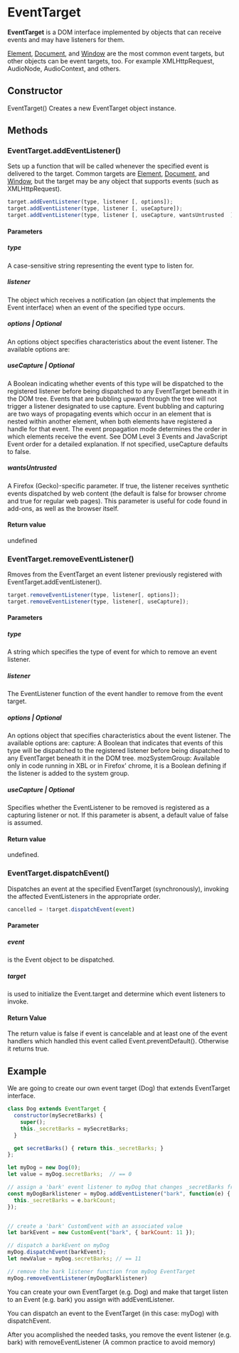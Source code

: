 # EventTarget
<b>EventTarget</b> is a DOM interface implemented by objects that can receive events and may have listeners for them.

<a href="./../Element/README.md" target="_self">Element</a>, <a href="./../Document/README.md" target="_self">Document</a>, and <a href="./../Window/README.md" target="_self">Window</a> are the most common event targets, but other objects can be event targets, too. For example XMLHttpRequest, AudioNode, AudioContext, and others.

## Constructor
EventTarget()
Creates a new EventTarget object instance.

## Methods

### EventTarget.addEventListener()
Sets up a function that will be called whenever the specified event is delivered to the target. Common targets are <a href="./../Element/README.md" target="_self">Element</a>, <a href="./../Document/README.md" target="_self">Document</a>, and <a href="./../Window/README.md" target="_self">Window</a>, but the target may be any object that supports events (such as XMLHttpRequest).

```js
target.addEventListener(type, listener [, options]);
target.addEventListener(type, listener [, useCapture]);
target.addEventListener(type, listener [, useCapture, wantsUntrusted  ]); // Gecko/Mozilla only
```

#### Parameters
##### type
A case-sensitive string representing the event type to listen for.
##### listener
The object which receives a notification (an object that implements the Event interface) when an event of the specified type occurs.
##### options | Optional
An options object specifies characteristics about the event listener. The available options are:

##### useCapture | Optional
A Boolean indicating whether events of this type will be dispatched to the registered listener before being dispatched to any EventTarget beneath it in the DOM tree. Events that are bubbling upward through the tree will not trigger a listener designated to use capture. Event bubbling and capturing are two ways of propagating events which occur in an element that is nested within another element, when both elements have registered a handle for that event. The event propagation mode determines the order in which elements receive the event. See DOM Level 3 Events and JavaScript Event order for a detailed explanation. If not specified, useCapture defaults to false.
##### wantsUntrusted 
A Firefox (Gecko)-specific parameter. If true, the listener receives synthetic events dispatched by web content (the default is false for browser chrome and true for regular web pages). This parameter is useful for code found in add-ons, as well as the browser itself.

#### Return value
undefined

### EventTarget.removeEventListener()
Rmoves from the EventTarget an event listener previously registered with EventTarget.addEventListener().
```js
target.removeEventListener(type, listener[, options]);
target.removeEventListener(type, listener[, useCapture]);
```
#### Parameters
##### type
A string which specifies the type of event for which to remove an event listener.
##### listener
The EventListener function of the event handler to remove from the event target.
##### options | Optional
An options object that specifies characteristics about the event listener. The available options are:
capture: A Boolean that indicates that events of this type will be dispatched to the registered listener before being dispatched to any EventTarget beneath it in the DOM tree.
 mozSystemGroup: Available only in code running in XBL or in Firefox' chrome, it is a Boolean defining if the listener is added to the system group.
##### useCapture | Optional
Specifies whether the EventListener to be removed is registered as a capturing listener or not. If this parameter is absent, a default value of false is assumed.

#### Return value
undefined.

### EventTarget.dispatchEvent()
Dispatches an event at the specified EventTarget (synchronously), invoking the affected EventListeners in the appropriate order.

```js 
cancelled = !target.dispatchEvent(event)
```
#### Parameter
##### event
is the Event object to be dispatched.
##### target
is used to initialize the Event.target and determine which event listeners to invoke.
#### Return Value
The return value is false if event is cancelable and at least one of the event handlers which handled this event called Event.preventDefault(). Otherwise it returns true.

## Example
We are going to create our own event target (Dog) that extends EventTarget interface.

```js
class Dog extends EventTarget {
  constructor(mySecretBarks) {
    super();
    this._secretBarks = mySecretBarks;
  }

  get secretBarks() { return this._secretBarks; }
};

let myDog = new Dog(0);
let value = myDog.secretBarks;  // == 0

// assign a 'bark' event listener to myDog that changes _secretBarks from barkCount event param.
const myDogBarklistener = myDog.addEventListener("bark", function(e) {
  this._secretBarks = e.barkCount;
});


// create a 'bark' CustomEvent with an associated value
let barkEvent = new CustomEvent("bark", { barkCount: 11 });

// dispatch a barkEvent on myDog
myDog.dispatchEvent(barkEvent);
let newValue = myDog.secretBarks; // == 11

// remove the bark listener function from myDog EventTarget
myDog.removeEventListener(myDogBarklistener)
```
 You can create your own EventTarget (e.g. Dog) and make that target listen to an Event (e.g. bark) you assign with addEventListener.
 
 You can dispatch an event to the EventTarget (in this case: myDog) with dispatchEvent.

 After you acomplished the needed tasks, you remove the event listener (e.g. bark) with removeEventListener (A common practice to avoid memory)
 